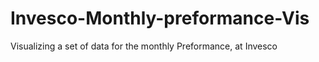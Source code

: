 # Invesco-Monthly-preformance-Vis
Visualizing a set of data for the monthly Preformance, at Invesco
